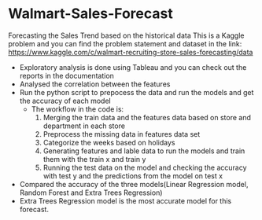 # Walmart-Sales-Forecast
Forecasting the Sales Trend based on the historical data
This is a Kaggle problem and you can find the problem statement and dataset in the link: https://www.kaggle.com/c/walmart-recruiting-store-sales-forecasting/data

* Exploratory analysis is done using Tableau and you can check out the reports in the documentation 
* Analysed the correlation between the features 
* Run the python script to prepocess the data and run the models and get the accuracy of each model
  * The workflow in the code is:
    1) Merging the train data and the features data based on store and department in each store
    2) Preprocess the missing data in features data set 
    3) Categorize the weeks based on holidays
    4) Generating features and lable data to run the models and train them with the train x and train y
    5) Running the test data on the model and checking the accuracy with test y and the predictions from the model on test x
* Compared the accuracy of the three models(Linear Regression model, Random Forest and Extra Trees Regression)
* Extra Trees Regression model is the most accurate model for this forecast.
